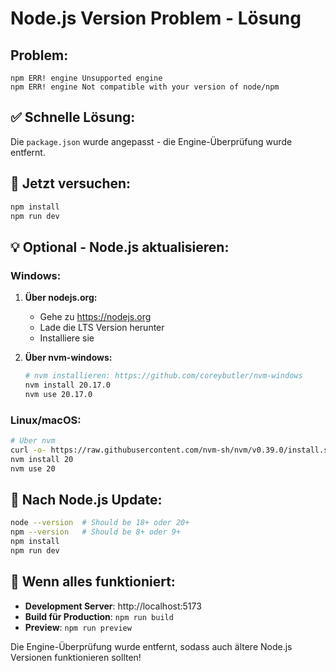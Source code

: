 # Node.js Version Problem - Lösung

## Problem:
```
npm ERR! engine Unsupported engine
npm ERR! engine Not compatible with your version of node/npm
```

## ✅ Schnelle Lösung:
Die `package.json` wurde angepasst - die Engine-Überprüfung wurde entfernt.

## 🔧 Jetzt versuchen:
```bash
npm install
npm run dev
```

## 💡 Optional - Node.js aktualisieren:

### Windows:
1. **Über nodejs.org:**
   - Gehe zu https://nodejs.org
   - Lade die LTS Version herunter
   - Installiere sie

2. **Über nvm-windows:**
   ```bash
   # nvm installieren: https://github.com/coreybutler/nvm-windows
   nvm install 20.17.0
   nvm use 20.17.0
   ```

### Linux/macOS:
```bash
# Über nvm
curl -o- https://raw.githubusercontent.com/nvm-sh/nvm/v0.39.0/install.sh | bash
nvm install 20
nvm use 20
```

## 🎯 Nach Node.js Update:
```bash
node --version  # Should be 18+ oder 20+
npm --version   # Should be 8+ oder 9+
npm install
npm run dev
```

## 🚀 Wenn alles funktioniert:
- **Development Server**: http://localhost:5173
- **Build für Production**: `npm run build`
- **Preview**: `npm run preview`

Die Engine-Überprüfung wurde entfernt, sodass auch ältere Node.js Versionen funktionieren sollten!
